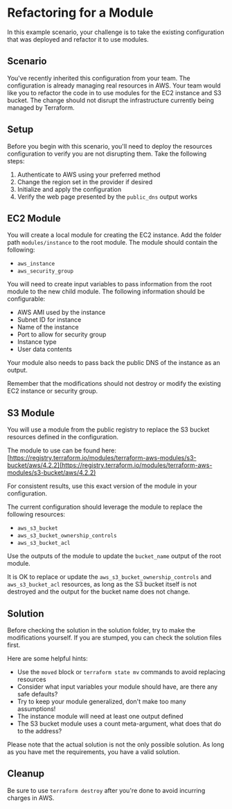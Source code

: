 # Refactoring for a Module

In this example scenario, your challenge is to take the existing configuration that was deployed and refactor it to use modules.

## Scenario

You've recently inherited this configuration from your team. The configuration is already managing real resources in AWS. Your team would like you to refactor the code in to use modules for the EC2 instance and S3 bucket. The change should not disrupt the infrastructure currently being managed by Terraform.

## Setup

Before you begin with this scenario, you'll need to deploy the resources configuration to verify you are not disrupting them. Take the following steps:

1. Authenticate to AWS using your preferred method
1. Change the region set in the provider if desired
1. Initialize and apply the configuration
1. Verify the web page presented by the `public_dns` output works

## EC2 Module

You will create a local module for creating the EC2 instance. Add the folder path `modules/instance` to the root module. The module should contain the following:

* `aws_instance`
* `aws_security_group`

You will need to create input variables to pass information from the root module to the new child module. The following information should be configurable:

* AWS AMI used by the instance
* Subnet ID for instance
* Name of the instance
* Port to allow for security group
* Instance type
* User data contents

Your module also needs to pass back the public DNS of the instance as an output.

Remember that the modifications should not destroy or modify the existing EC2 instance or security group.

## S3 Module

You will use a module from the public registry to replace the S3 bucket resources defined in the configuration.

The module to use can be found here: [https://registry.terraform.io/modules/terraform-aws-modules/s3-bucket/aws/4.2.2](https://registry.terraform.io/modules/terraform-aws-modules/s3-bucket/aws/4.2.2)

For consistent results, use this exact version of the module in your configuration.

The current configuration should leverage the module to replace the following resources:

* `aws_s3_bucket`
* `aws_s3_bucket_ownership_controls`
* `aws_s3_bucket_acl`

Use the outputs of the module to update the `bucket_name` output of the root module.

It is OK to replace or update the `aws_s3_bucket_ownership_controls` and `aws_s3_bucket_acl` resources, as long as the S3 bucket itself is not destroyed and the output for the bucket name does not change.

## Solution

Before checking the solution in the solution folder, try to make the modifications yourself. If you are stumped, you can check the solution files first.

Here are some helpful hints:

* Use the `moved` block or `terraform state mv` commands to avoid replacing resources
* Consider what input variables your module should have, are there any safe defaults?
* Try to keep your module generalized, don't make too many assumptions!
* The instance module will need at least one output defined
* The S3 bucket module uses a count meta-argument, what does that do to the address?

Please note that the actual solution is not the only possible solution. As long as you have met the requirements, you have a valid solution.

## Cleanup

Be sure to use `terraform destroy` after you're done to avoid incurring charges in AWS.